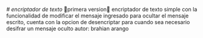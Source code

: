 <em> # encriptador de texto</em>
🚧primera version🚧
encriptador de texto simple con la funcionalidad de modificar el mensaje ingresado para ocultar el mensaje escrito, cuenta con la opcion de desencriptar para cuando sea necesario desifrar un mensaje oculto
autor: brahian arango
